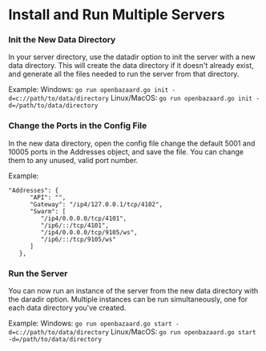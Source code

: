Install and Run Multiple Servers
=========================

### Init the New Data Directory

In your server directory, use the datadir option to init the server with a new data directory. This will create the data directory if it doesn't already exist, and generate all the files needed to run the server from that directory. 

Example:
Windows: `go run openbazaard.go init -d=c://path/to/data/directory`
Linux/MacOS: `go run openbazaard.go init -d=/path/to/data/directory`

### Change the Ports in the Config File

In the new data directory, open the config file change the default 5001 and 10005 ports in the Addresses object, and save the file. You can change them to any unused, valid port number. 

Example:
```
"Addresses": {
      "API": "",
      "Gateway": "/ip4/127.0.0.1/tcp/4102",
      "Swarm": [
         "/ip4/0.0.0.0/tcp/4101",
         "/ip6/::/tcp/4101",
         "/ip4/0.0.0.0/tcp/9105/ws",
         "/ip6/::/tcp/9105/ws"
      ]
   },
   ```

### Run the Server

You can now run an instance of the server from the new data directory with the daradir option. Multiple instances can be run simultaneously, one for each data directory you've created.

Example:
Windows: `go run openbazaard.go start -d=c://path/to/data/directory`
Linux/MacOS: `go run openbazaard.go start -d=/path/to/data/directory`
